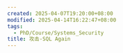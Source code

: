 ```yaml
---
created: 2025-04-07T19:20:00+08:00
modified: 2025-04-14T16:22:47+08:00
tags:
  - PhD/Course/Systems_Security
title: 攻击-SQL Again
---
```

